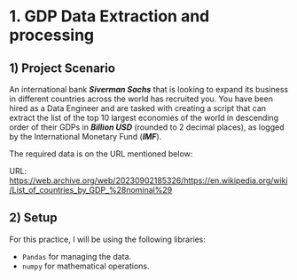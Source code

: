 # 1. GDP Data Extraction and processing
## 1) Project Scenario
An international bank ***Siverman Sachs*** that is looking to expand its business in different countries across the world has recruited you. You have been hired as a Data Engineer and are tasked with creating a script that can extract the list of the top 10 largest economies of the world in descending order of their GDPs in ***Billion USD*** (rounded to 2 decimal places), as logged by the International Monetary Fund (***IMF***).

The required data is on the URL mentioned below:

URL: https://web.archive.org/web/20230902185326/https://en.wikipedia.org/wiki/List_of_countries_by_GDP_%28nominal%29

## 2) Setup
For this practice, I will be using the following libraries:
* `Pandas` for managing the data.
* `numpy` for mathematical operations.
